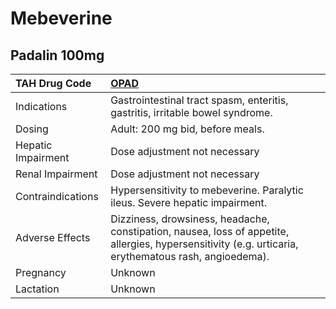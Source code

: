 # Mebeverine

## Padalin 100mg

| TAH Drug Code      | [OPAD](https://www.tahsda.org.tw/drugs/hissearch.php?drug_code=OPAD)                                                                                  |
|:-------------------|:------------------------------------------------------------------------------------------------------------------------------------------------------|
| Indications        | Gastrointestinal tract spasm, enteritis, gastritis, irritable bowel syndrome.                                                                         |
| Dosing             | Adult: 200 mg bid, before meals.                                                                                                                      |
| Hepatic Impairment | Dose adjustment not necessary                                                                                                                         |
| Renal Impairment   | Dose adjustment not necessary                                                                                                                         |
| Contraindications  | Hypersensitivity to mebeverine. Paralytic ileus. Severe hepatic impairment.                                                                           |
| Adverse Effects    | Dizziness, drowsiness, headache, constipation, nausea, loss of appetite, allergies, hypersensitivity (e.g. urticaria, erythematous rash, angioedema). |
| Pregnancy          | Unknown                                                                                                                                               |
| Lactation          | Unknown                                                                                                                                               |

